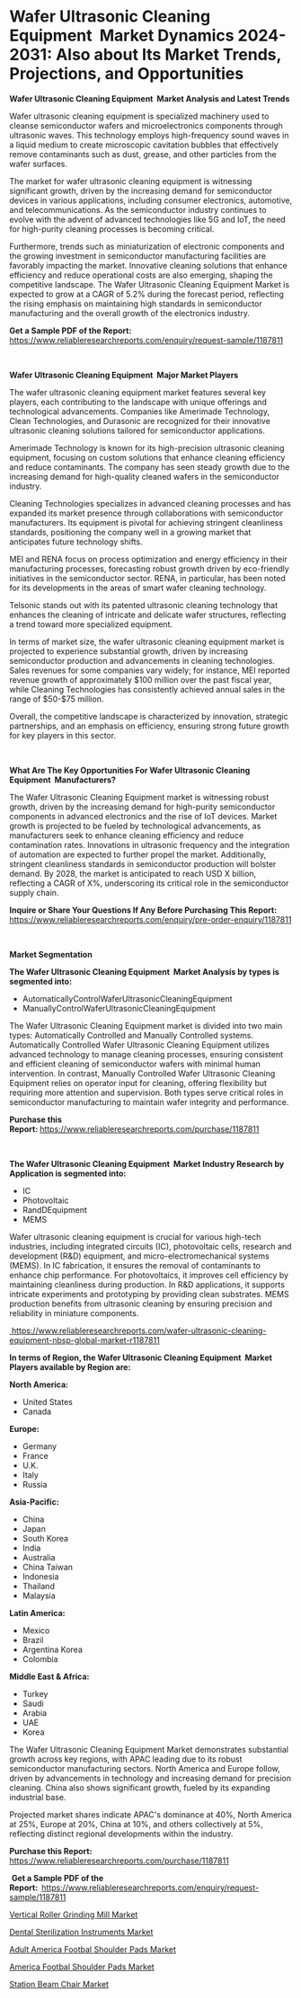 <p><h1>Wafer Ultrasonic Cleaning Equipment  Market Dynamics 2024-2031: Also about Its Market Trends, Projections, and Opportunities</h1></p><p><strong>Wafer Ultrasonic Cleaning Equipment  Market Analysis and Latest Trends</strong></p>
<p><p>Wafer ultrasonic cleaning equipment is specialized machinery used to cleanse semiconductor wafers and microelectronics components through ultrasonic waves. This technology employs high-frequency sound waves in a liquid medium to create microscopic cavitation bubbles that effectively remove contaminants such as dust, grease, and other particles from the wafer surfaces. </p><p>The market for wafer ultrasonic cleaning equipment is witnessing significant growth, driven by the increasing demand for semiconductor devices in various applications, including consumer electronics, automotive, and telecommunications. As the semiconductor industry continues to evolve with the advent of advanced technologies like 5G and IoT, the need for high-purity cleaning processes is becoming critical.</p><p>Furthermore, trends such as miniaturization of electronic components and the growing investment in semiconductor manufacturing facilities are favorably impacting the market. Innovative cleaning solutions that enhance efficiency and reduce operational costs are also emerging, shaping the competitive landscape. The Wafer Ultrasonic Cleaning Equipment Market is expected to grow at a CAGR of 5.2% during the forecast period, reflecting the rising emphasis on maintaining high standards in semiconductor manufacturing and the overall growth of the electronics industry.</p></p>
<p><strong>Get a Sample PDF of the Report:&nbsp;</strong> <a href="https://www.reliableresearchreports.com/enquiry/request-sample/1187811?utm_campaign=83&utm_medium=2&utm_source=Github&utm_content=ia&utm_term=30102024&utm_id=wafer-ultrasonic-cleaning-equipment">https://www.reliableresearchreports.com/enquiry/request-sample/1187811</a></p>
<p>&nbsp;</p>
<p><strong>Wafer Ultrasonic Cleaning Equipment  Major Market Players</strong></p>
<p><p>The wafer ultrasonic cleaning equipment market features several key players, each contributing to the landscape with unique offerings and technological advancements. Companies like Amerimade Technology, Clean Technologies, and Durasonic are recognized for their innovative ultrasonic cleaning solutions tailored for semiconductor applications.</p><p>Amerimade Technology is known for its high-precision ultrasonic cleaning equipment, focusing on custom solutions that enhance cleaning efficiency and reduce contaminants. The company has seen steady growth due to the increasing demand for high-quality cleaned wafers in the semiconductor industry.</p><p>Cleaning Technologies specializes in advanced cleaning processes and has expanded its market presence through collaborations with semiconductor manufacturers. Its equipment is pivotal for achieving stringent cleanliness standards, positioning the company well in a growing market that anticipates future technology shifts.</p><p>MEI and RENA focus on process optimization and energy efficiency in their manufacturing processes, forecasting robust growth driven by eco-friendly initiatives in the semiconductor sector. RENA, in particular, has been noted for its developments in the areas of smart wafer cleaning technology.</p><p>Telsonic stands out with its patented ultrasonic cleaning technology that enhances the cleaning of intricate and delicate wafer structures, reflecting a trend toward more specialized equipment.</p><p>In terms of market size, the wafer ultrasonic cleaning equipment market is projected to experience substantial growth, driven by increasing semiconductor production and advancements in cleaning technologies. Sales revenues for some companies vary widely; for instance, MEI reported revenue growth of approximately $100 million over the past fiscal year, while Cleaning Technologies has consistently achieved annual sales in the range of $50-$75 million.</p><p>Overall, the competitive landscape is characterized by innovation, strategic partnerships, and an emphasis on efficiency, ensuring strong future growth for key players in this sector.</p></p>
<p>&nbsp;</p>
<p><strong>What Are The Key Opportunities For Wafer Ultrasonic Cleaning Equipment  Manufacturers?</strong></p>
<p><p>The Wafer Ultrasonic Cleaning Equipment market is witnessing robust growth, driven by the increasing demand for high-purity semiconductor components in advanced electronics and the rise of IoT devices. Market growth is projected to be fueled by technological advancements, as manufacturers seek to enhance cleaning efficiency and reduce contamination rates. Innovations in ultrasonic frequency and the integration of automation are expected to further propel the market. Additionally, stringent cleanliness standards in semiconductor production will bolster demand. By 2028, the market is anticipated to reach USD X billion, reflecting a CAGR of X%, underscoring its critical role in the semiconductor supply chain.</p></p>
<p><strong>Inquire or Share Your Questions If Any Before Purchasing This Report:</strong> <a href="https://www.reliableresearchreports.com/enquiry/pre-order-enquiry/1187811?utm_campaign=83&utm_medium=2&utm_source=Github&utm_content=ia&utm_term=30102024&utm_id=wafer-ultrasonic-cleaning-equipment">https://www.reliableresearchreports.com/enquiry/pre-order-enquiry/1187811</a></p>
<p>&nbsp;</p>
<p><strong>Market Segmentation</strong></p>
<p><strong>The Wafer Ultrasonic Cleaning Equipment  Market Analysis by types is segmented into:</strong></p>
<p><ul><li>AutomaticallyControlWaferUltrasonicCleaningEquipment</li><li>ManuallyControlWaferUltrasonicCleaningEquipment</li></ul></p>
<p><p>The Wafer Ultrasonic Cleaning Equipment market is divided into two main types: Automatically Controlled and Manually Controlled systems. Automatically Controlled Wafer Ultrasonic Cleaning Equipment utilizes advanced technology to manage cleaning processes, ensuring consistent and efficient cleaning of semiconductor wafers with minimal human intervention. In contrast, Manually Controlled Wafer Ultrasonic Cleaning Equipment relies on operator input for cleaning, offering flexibility but requiring more attention and supervision. Both types serve critical roles in semiconductor manufacturing to maintain wafer integrity and performance.</p></p>
<p><strong>Purchase this Report:&nbsp;</strong><a href="https://www.reliableresearchreports.com/purchase/1187811?utm_campaign=83&utm_medium=2&utm_source=Github&utm_content=ia&utm_term=30102024&utm_id=wafer-ultrasonic-cleaning-equipment">https://www.reliableresearchreports.com/purchase/1187811</a></p>
<p>&nbsp;</p>
<p><strong>The Wafer Ultrasonic Cleaning Equipment  Market Industry Research by Application is segmented into:</strong></p>
<p><ul><li>IC</li><li>Photovoltaic</li><li>RandDEquipment</li><li>MEMS</li></ul></p>
<p><p>Wafer ultrasonic cleaning equipment is crucial for various high-tech industries, including integrated circuits (IC), photovoltaic cells, research and development (R&D) equipment, and micro-electromechanical systems (MEMS). In IC fabrication, it ensures the removal of contaminants to enhance chip performance. For photovoltaics, it improves cell efficiency by maintaining cleanliness during production. In R&D applications, it supports intricate experiments and prototyping by providing clean substrates. MEMS production benefits from ultrasonic cleaning by ensuring precision and reliability in miniature components.</p></p>
<p><a href="https://www.reliableresearchreports.com/wafer-ultrasonic-cleaning-equipment-nbsp-global-market-r1187811?utm_campaign=83&utm_medium=2&utm_source=Github&utm_content=ia&utm_term=30102024&utm_id=wafer-ultrasonic-cleaning-equipment">&nbsp;https://www.reliableresearchreports.com/wafer-ultrasonic-cleaning-equipment-nbsp-global-market-r1187811</a></p>
<p><strong>In terms of Region, the Wafer Ultrasonic Cleaning Equipment  Market Players available by Region are:</strong></p>
<p>
    <p> <strong> North America: </strong>
        <ul>
            <li>United States</li>
            <li>Canada</li>
        </ul>
        </p> 
    <p> <strong> Europe: </strong>
        <ul>
            <li>Germany</li>
            <li>France</li>
            <li>U.K.</li>
            <li>Italy</li>
            <li>Russia</li>
        </ul>
        </p> 
    <p> <strong> Asia-Pacific: </strong>
        <ul>
            <li>China</li>
            <li>Japan</li>
            <li>South Korea</li>
            <li>India</li>
            <li>Australia</li>
            <li>China Taiwan</li>
            <li>Indonesia</li>
            <li>Thailand</li>
            <li>Malaysia</li>
        </ul>
        </p> 
    <p> <strong> Latin America: </strong>
        <ul>
            <li>Mexico</li>
            <li>Brazil</li>
            <li>Argentina Korea</li>
            <li>Colombia</li>
        </ul>
        </p> 
    <p> <strong> Middle East & Africa: </strong>
        <ul>
            <li>Turkey</li>
            <li>Saudi</li>
            <li>Arabia</li>
            <li>UAE</li>
            <li>Korea</li>
        </ul>
    </p>
    </p>
<p><p>The Wafer Ultrasonic Cleaning Equipment Market demonstrates substantial growth across key regions, with APAC leading due to its robust semiconductor manufacturing sectors. North America and Europe follow, driven by advancements in technology and increasing demand for precision cleaning. China also shows significant growth, fueled by its expanding industrial base. </p><p>Projected market shares indicate APAC's dominance at 40%, North America at 25%, Europe at 20%, China at 10%, and others collectively at 5%, reflecting distinct regional developments within the industry.</p></p>
<p><strong>Purchase this Report: </strong><a href="https://www.reliableresearchreports.com/purchase/1187811?utm_campaign=83&utm_medium=2&utm_source=Github&utm_content=ia&utm_term=30102024&utm_id=wafer-ultrasonic-cleaning-equipment">https://www.reliableresearchreports.com/purchase/1187811</a></p>
<p>&nbsp;<strong>Get a Sample PDF of the Report:&nbsp;&nbsp;</strong><a href="https://www.reliableresearchreports.com/enquiry/request-sample/1187811?utm_campaign=83&utm_medium=2&utm_source=Github&utm_content=ia&utm_term=30102024&utm_id=wafer-ultrasonic-cleaning-equipment">https://www.reliableresearchreports.com/enquiry/request-sample/1187811</a></p>
<p><strong></strong></p>
<p><p><a href="https://issuu.com/reportprime-2/docs/vertical-roller-grinding-mill-marke_7fc484f6349f87?utm_campaign=83&utm_medium=2&utm_source=Github&utm_content=ia&utm_term=30102024&utm_id=wafer-ultrasonic-cleaning-equipment">Vertical Roller Grinding Mill Market</a></p><p><a href="https://www.linkedin.com/pulse/global-dental-sterilization-instruments-market-product-types-wjdjc?utm_campaign=83&utm_medium=2&utm_source=Github&utm_content=ia&utm_term=30102024&utm_id=wafer-ultrasonic-cleaning-equipment">Dental Sterilization Instruments Market</a></p><p><a href="https://github.com/fannklhimesu/Market-Research-Report-List-1/blob/main/adult-america-footbal-shoulder-pads-market.md?utm_campaign=83&utm_medium=2&utm_source=Github&utm_content=ia&utm_term=30102024&utm_id=wafer-ultrasonic-cleaning-equipment">Adult America Footbal Shoulder Pads Market</a></p><p><a href="https://github.com/Alanbrewer218/Market-Research-Report-List-1/blob/main/america-footbal-shoulder-pads-market.md?utm_campaign=83&utm_medium=2&utm_source=Github&utm_content=ia&utm_term=30102024&utm_id=wafer-ultrasonic-cleaning-equipment">America Footbal Shoulder Pads Market</a></p><p><a href="https://issuu.com/reportprime-2/docs/station-beam-chair-market-size-2030_ea85c8281dd47f?utm_campaign=83&utm_medium=2&utm_source=Github&utm_content=ia&utm_term=30102024&utm_id=wafer-ultrasonic-cleaning-equipment">Station Beam Chair Market</a></p></p>